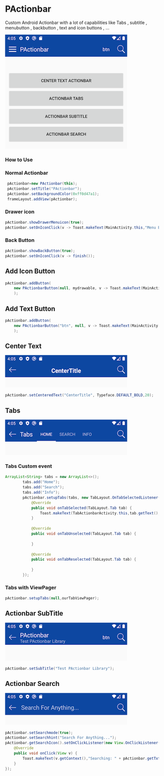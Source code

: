 # PActionbar
Custom Android Actionbar with a lot of capabilities like Tabs , subtitle , menubutton , backbutton , text and icon buttons , ...

![Simple Actionbar](ScreenShots/1.png)
### How to Use

### Normal Actionbar

```java
 pActionbar=new PActionbar(this);
 pActionbar.setTitle("PActionbar");
 pActionbar.setBackgroundColor(0xff0d47a1);
 frameLayout.addView(pActionbar);
```


### Drawer icon

```java
pActionbar.showDrawerMenuicon(true);
pActionbar.setOnIconClick(v -> Toast.makeText(MainActivity.this,"Menu Button",Toast.LENGTH_SHORT).show());
```
### Back Button
```java
pActionbar.showBackButton(true);
pActionbar.setOnIconClick(v -> finish());
```

## Add Icon Button
```java
pActionbar.addButton(
    new PActionbarButton(null, mydrawable, v -> Toast.makeText(MainActivity.this,"Toast1 Button",Toast.LENGTH_SHORT).show())
    );
```

## Add Text Button
```java
pActionbar.addButton(
    new PActionbarButton("btn", null, v -> Toast.makeText(MainActivity.this,"Toast1 Button",Toast.LENGTH_SHORT).show())
    );
```

## Center Text
![Simple Actionbar](ScreenShots/2.png)
```java
pActionbar.setCenteredText("CenterTitle", Typeface.DEFAULT_BOLD,20);
```

## Tabs
![Simple Actionbar](ScreenShots/3.png)

### Tabs Custom event
```java
ArrayList<String> tabs = new ArrayList<>();
        tabs.add("Home");
        tabs.add("Search");
        tabs.add("Info");
        pActionbar.setupTabs(tabs, new TabLayout.OnTabSelectedListener() {
            @Override
            public void onTabSelected(TabLayout.Tab tab) {
                Toast.makeText(TabActionbarActivity.this,tab.getText(),Toast.LENGTH_SHORT).show();
            }

            @Override
            public void onTabUnselected(TabLayout.Tab tab) {

            }

            @Override
            public void onTabReselected(TabLayout.Tab tab) {

            }
        });
```

### Tabs with ViewPager
```java
pActionbar.setupTabs(null,ourTabViewPager);
```

## Actionbar SubTitle
![Simple Actionbar](ScreenShots/4.png)
```java
pActionbar.setSubTitle("Test PActionbar Library");
```

## Actionbar Search
![Simple Actionbar](ScreenShots/5.png)
```java
pActionbar.setSearchmode(true);
pActionbar.setSearchhint("Search For Anything...");
pActionbar.getSearchIcon().setOnClickListener(new View.OnClickListener() {
    @Override
    public void onClick(View v) {
        Toast.makeText(v.getContext(),"Searching: " + pActionbar.getTxtSearch().getText().toString(),Toast.LENGTH_SHORT).show();
    }
});
```
